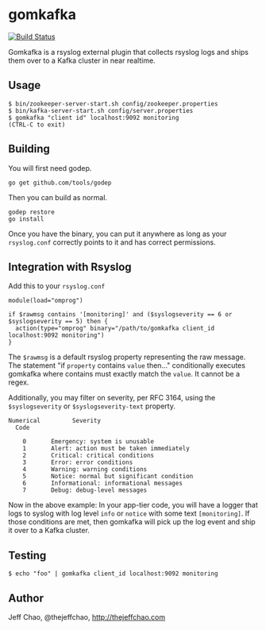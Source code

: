 gomkafka
========

[![Build Status](https://travis-ci.org/jeffchao/gomkafka.svg?branch=master)](https://travis-ci.org/jeffchao/gomkafka)

Gomkafka is a rsyslog external plugin that collects rsyslog logs and ships them over to a Kafka cluster in near realtime.

## Usage

```shell
$ bin/zookeeper-server-start.sh config/zookeeper.properties
$ bin/kafka-server-start.sh config/server.properties
$ gomkafka "client id" localhost:9092 monitoring
(CTRL-C to exit)
```

## Building

You will first need godep.

```shell
go get github.com/tools/godep
```

Then you can build as normal.

```shell
godep restore
go install
```

Once you have the binary, you can put it anywhere as long as your `rsyslog.conf` correctly points to it and has correct permissions.

## Integration with Rsyslog

Add this to your `rsyslog.conf`

```shell
module(load="omprog")

if $rawmsg contains '[monitoring]' and ($syslogseverity == 6 or $syslogseverity == 5) then {
  action(type="omprog" binary="/path/to/gomkafka client_id localhost:9092 monitoring")
}
```

The `$rawmsg` is a default rsyslog property representing the raw message. The statement "if `property` contains `value` then..." conditionally executes gomkafka where contains must exactly match the `value`. It  cannot be a regex.

Additionally, you may filter on severity, per RFC 3164, using the `$syslogseverity` or `$syslogseverity-text` property.

```
Numerical         Severity
  Code

    0       Emergency: system is unusable
    1       Alert: action must be taken immediately
    2       Critical: critical conditions
    3       Error: error conditions
    4       Warning: warning conditions
    5       Notice: normal but significant condition
    6       Informational: informational messages
    7       Debug: debug-level messages
```

Now in the above example: In your app-tier code, you will have a logger that logs to syslog with log level `info` or `notice` with some text `[monitoring]`. If those conditions are met, then gomkafka will pick up the log event and ship it over to a Kafka cluster.

## Testing

```shell
$ echo "foo" | gomkafka client_id localhost:9092 monitoring
```

## Author

Jeff Chao, @thejeffchao, http://thejeffchao.com
